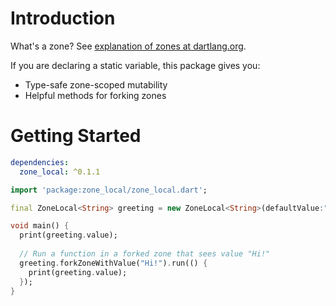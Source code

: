 # Introduction
What's a zone? See [explanation of zones at dartlang.org](https://www.dartlang.org/articles/libraries/zones).

If you are declaring a static variable, this package gives you:
  * Type-safe zone-scoped mutability
  * Helpful methods for forking zones

# Getting Started
```yaml
dependencies:
  zone_local: ^0.1.1
```

```dart
import 'package:zone_local/zone_local.dart';

final ZoneLocal<String> greeting = new ZoneLocal<String>(defaultValue:"Hello!");

void main() {
  print(greeting.value);
  
  // Run a function in a forked zone that sees value "Hi!"
  greeting.forkZoneWithValue("Hi!").run(() {
    print(greeting.value);
  });
}
```